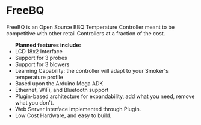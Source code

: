 FreeBQ
======

FreeBQ is an Open Source BBQ Temperature Controller meant to be competitive with other retail Controllers at a fraction of the cost.

<ul><b>Planned features include:</b>
<li>LCD 18x2 Interface</li>
<li>Support for 3 probes</li>
<li>Support for 3 blowers</li>
<li>Learning Capability: the controller will adapt to your Smoker's temperature profile</li>
<li>Based upon the Arduino Mega ADK</li>
<li>Ethernet, WiFi, and Bluetooth support</li>
<li>Plugin-based architecture for expandability, add what you need, remove what you don't.</li>
<li>Web Server interface implemented through Plugin.</li>
<li>Low Cost Hardware, and easy to build.</li>
</ul>
